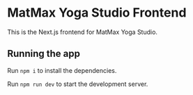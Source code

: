 
  # MatMax Yoga Studio Frontend

  This is the Next.js frontend for MatMax Yoga Studio.

  ## Running the app

  Run `npm i` to install the dependencies.

  Run `npm run dev` to start the development server.
  